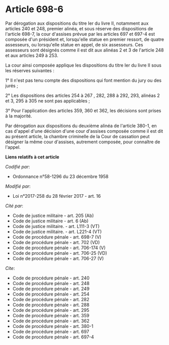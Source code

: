 # Article 698-6

Par dérogation aux dispositions du titre Ier du livre II, notamment aux articles 240 et 248, premier alinéa, et sous réserve
des dispositions de l'article 698-7, la cour d'assises prévue par les articles 697 et 697-4 est composée d'un président et,
lorsqu'elle statue en premier ressort, de quatre assesseurs, ou lorsqu'elle statue en appel, de six assesseurs. Ces
assesseurs sont désignés comme il est dit aux alinéas 2 et 3 de l'article 248 et aux articles 249 à 253. 

La cour ainsi composée applique les dispositions du titre Ier du livre II sous les réserves suivantes : 

1° Il n'est pas tenu compte des dispositions qui font mention du jury ou des jurés ; 

2° Les dispositions des articles 254 à 267
, 282, 288 à 292, 293, alinéas 2 et 3, 295 à 305 ne sont pas applicables ; 

3° Pour l'application des articles 359, 360 et 362, les décisions sont prises à la majorité. 

Par dérogation aux dispositions du deuxième alinéa de l'article 380-1, en cas d'appel d'une décision d'une cour d'assises
composée comme il est dit au présent article, la chambre criminelle de la Cour de cassation peut désigner la même cour
d'assises, autrement composée, pour connaître de l'appel.

**Liens relatifs à cet article**

_Codifié par_:

  - Ordonnance n°58-1296 du 23 décembre 1958

_Modifié par_:

  - Loi n°2017-258 du 28 février 2017 - art. 16

_Cité par_:

  - Code de justice militaire - art. 205 (Ab)
  - Code de justice militaire - art. 6 (Ab)
  - Code de justice militaire. - art. L111-3 (VT)
  - Code de justice militaire. - art. L221-4 (VT)
  - Code de procédure pénale - art. 698-7 (V)
  - Code de procédure pénale - art. 702 (VD)
  - Code de procédure pénale - art. 706-174 (V)
  - Code de procédure pénale - art. 706-25 (VD)
  - Code de procédure pénale - art. 706-27 (V)

_Cite_:

  - Code de procédure pénale - art. 240
  - Code de procédure pénale - art. 248
  - Code de procédure pénale - art. 249
  - Code de procédure pénale - art. 254
  - Code de procédure pénale - art. 282
  - Code de procédure pénale - art. 288
  - Code de procédure pénale - art. 295
  - Code de procédure pénale - art. 359
  - Code de procédure pénale - art. 362
  - Code de procédure pénale - art. 380-1
  - Code de procédure pénale - art. 697
  - Code de procédure pénale - art. 697-4
